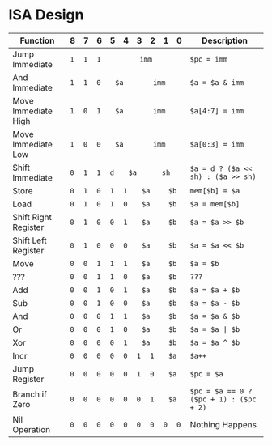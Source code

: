 # ISA Design

<table>
  <thead>
    <tr>
      <th>Function</th>
      <th>8</th>
      <th>7</th>
      <th>6</th>
      <th>5</th>
      <th>4</th>
      <th>3</th>
      <th>2</th>
      <th>1</th>
      <th>0</th>
      <th>Description</th>
    </tr>
  </thead>
  <tbody>
    <tr>
      <td>Jump Immediate</td>
      <td><code>1</code></td>
      <td><code>1</code></td>
      <td><code>1</code></td>
      <td colspan="6" align="center"><code>imm</code></td>
      <td><code>$pc = imm</code></td>
    </tr>
    <tr>
      <td>And Immediate</td>
      <td><code>1</code></td>
      <td><code>1</code></td>
      <td><code>0</code></td>
      <td colspan="2" align="center"><code>$a</code></td>
      <td colspan="4" align="center"><code>imm</code></td>
      <td><code>$a = $a & imm</code></td>
    </tr>
    <tr>
      <td>Move Immediate High</td>
      <td><code>1</code></td>
      <td><code>0</code></td>
      <td><code>1</code></td>
      <td colspan="2" align="center"><code>$a</code></td>
      <td colspan="4" align="center"><code>imm</code></td>
      <td><code>$a[4:7] = imm</code></td>
    </tr>
    <tr>
      <td>Move Immediate Low</td>
      <td><code>1</code></td>
      <td><code>0</code></td>
      <td><code>0</code></td>
      <td colspan="2" align="center"><code>$a</code></td>
      <td colspan="4" align="center"><code>imm</code></td>
      <td><code>$a[0:3] = imm</code></td>
    </tr>
    <tr>
      <td>Shift Immediate</td>
      <td><code>0</code></td>
      <td><code>1</code></td>
      <td><code>1</code></td>
      <td><code>d</code></td>
      <td colspan="2" align="center"><code>$a</code></td>
      <td colspan="3" align="center"><code>sh</code></td>
      <td><code>$a = d ? ($a << sh) : ($a >> sh)</code></td>
    </tr>
    <tr>
      <td>Store</td>
      <td><code>0</code></td>
      <td><code>1</code></td>
      <td><code>0</code></td>
      <td><code>1</code></td>
      <td><code>1</code></td>
      <td colspan="2" align="center"><code>$a</code></td>
      <td colspan="2" align="center"><code>$b</code></td>
      <td><code>mem[$b] = $a</code></td>
    </tr>
    <tr>
      <td>Load</td>
      <td><code>0</code></td>
      <td><code>1</code></td>
      <td><code>0</code></td>
      <td><code>1</code></td>
      <td><code>0</code></td>
      <td colspan="2" align="center"><code>$a</code></td>
      <td colspan="2" align="center"><code>$b</code></td>
      <td><code>$a = mem[$b]</code></td>
    </tr>
    <tr>
      <td>Shift Right Register</td>
      <td><code>0</code></td>
      <td><code>1</code></td>
      <td><code>0</code></td>
      <td><code>0</code></td>
      <td><code>1</code></td>
      <td colspan="2" align="center"><code>$a</code></td>
      <td colspan="2" align="center"><code>$b</code></td>
      <td><code>$a = $a >> $b</code></td>
    </tr>
    <tr>
      <td>Shift Left Register</td>
      <td><code>0</code></td>
      <td><code>1</code></td>
      <td><code>0</code></td>
      <td><code>0</code></td>
      <td><code>0</code></td>
      <td colspan="2" align="center"><code>$a</code></td>
      <td colspan="2" align="center"><code>$b</code></td>
      <td><code>$a = $a << $b</code></td>
    </tr>
    <tr>
      <td>Move</td>
      <td><code>0</code></td>
      <td><code>0</code></td>
      <td><code>1</code></td>
      <td><code>1</code></td>
      <td><code>1</code></td>
      <td colspan="2" align="center"><code>$a</code></td>
      <td colspan="2" align="center"><code>$b</code></td>
      <td><code>$a = $b</code></td>
    </tr>
    <tr>
      <td>???</td>
      <td><code>0</code></td>
      <td><code>0</code></td>
      <td><code>1</code></td>
      <td><code>1</code></td>
      <td><code>0</code></td>
      <td colspan="2" align="center"><code>$a</code></td>
      <td colspan="2" align="center"><code>$b</code></td>
      <td><code>???</code></td>
    </tr>
    <tr>
      <td>Add</td>
      <td><code>0</code></td>
      <td><code>0</code></td>
      <td><code>1</code></td>
      <td><code>0</code></td>
      <td><code>1</code></td>
      <td colspan="2" align="center"><code>$a</code></td>
      <td colspan="2" align="center"><code>$b</code></td>
      <td><code>$a = $a + $b</code></td>
    </tr>
    <tr>
      <td>Sub</td>
      <td><code>0</code></td>
      <td><code>0</code></td>
      <td><code>1</code></td>
      <td><code>0</code></td>
      <td><code>0</code></td>
      <td colspan="2" align="center"><code>$a</code></td>
      <td colspan="2" align="center"><code>$b</code></td>
      <td><code>$a = $a - $b</code></td>
    </tr>
    <tr>
      <td>And</td>
      <td><code>0</code></td>
      <td><code>0</code></td>
      <td><code>0</code></td>
      <td><code>1</code></td>
      <td><code>1</code></td>
      <td colspan="2" align="center"><code>$a</code></td>
      <td colspan="2" align="center"><code>$b</code></td>
      <td><code>$a = $a & $b</code></td>
    </tr>
    <tr>
      <td>Or</td>
      <td><code>0</code></td>
      <td><code>0</code></td>
      <td><code>0</code></td>
      <td><code>1</code></td>
      <td><code>0</code></td>
      <td colspan="2" align="center"><code>$a</code></td>
      <td colspan="2" align="center"><code>$b</code></td>
      <td><code>$a = $a | $b</code></td>
    </tr>
    <tr>
      <td>Xor</td>
      <td><code>0</code></td>
      <td><code>0</code></td>
      <td><code>0</code></td>
      <td><code>0</code></td>
      <td><code>1</code></td>
      <td colspan="2" align="center"><code>$a</code></td>
      <td colspan="2" align="center"><code>$b</code></td>
      <td><code>$a = $a ^ $b</code></td>
    </tr>
    <tr>
      <td>Incr</td>
      <td><code>0</code></td>
      <td><code>0</code></td>
      <td><code>0</code></td>
      <td><code>0</code></td>
      <td><code>0</code></td>
      <td><code>1</code></td>
      <td><code>1</code></td>
      <td colspan="2" align="center"><code>$a</code></td>
      <td><code>$a++</code></td>
    </tr>
    <tr>
      <td>Jump Register</td>
      <td><code>0</code></td>
      <td><code>0</code></td>
      <td><code>0</code></td>
      <td><code>0</code></td>
      <td><code>0</code></td>
      <td><code>1</code></td>
      <td><code>0</code></td>
      <td colspan="2" align="center"><code>$a</code></td>
      <td><code>$pc = $a</code></td>
    </tr>
    <tr>
      <td>Branch if Zero</td>
      <td><code>0</code></td>
      <td><code>0</code></td>
      <td><code>0</code></td>
      <td><code>0</code></td>
      <td><code>0</code></td>
      <td><code>0</code></td>
      <td><code>1</code></td>
      <td colspan="2" align="center"><code>$a</code></td>
      <td><code>$pc = $a == 0 ? ($pc + 1) : ($pc + 2)</code></td>
    </tr>
    <tr>
      <td>Nil Operation</td>
      <td><code>0</code></td>
      <td><code>0</code></td>
      <td><code>0</code></td>
      <td><code>0</code></td>
      <td><code>0</code></td>
      <td><code>0</code></td>
      <td><code>0</code></td>
      <td><code>0</code></td>
      <td><code>0</code></td>
      <td>Nothing Happens</td>
    </tr>
  </tbody>
</table>

<!-- | Function | 1 | 2 | 3 | 4 | 5 | 6 | 7 | 8 | 9 |
|--|--|-|-|-|-|-|-|-|-
| Jump     | `1` | |
| Shift | `0` | `1` | `1` |
| Store | `0` | `1` | `0` | `1` | `1` |
| Load | `0` | `1` | `0` | `1` | `0` |
| Move Hi | `0` | `1` | `0` | `0` | `1` |
| Move Low | `0` | `1` | `0` | `0` | `0` |
| Shift Right Reg  | `0` | `0` | `1` | `1` | `1` |
| Shift Left Reg  | `0` | `0` | `1` | `1` | `0` |
| Add  | `0` | `0` | `1` | `0` | `1` |
| Sub  | `0` | `0` | `1` | `0` | `0` |
| And  | `0` | `0` | `0` | `1` | `1` |
| Or  | `0` | `0` | `0` | `1` | `0` <td colspan="2">\$reg</td><td colspan="2">\$reg</td>
| Xor  | `0` | `0` | `0` | `0` | `1` |
| Incr | `0` | `0` | `0` | `0` | `0` | `1` | `1` |
| ??? | `0` | `0` | `0` | `0` | `0` | `1` | `0` |
| Branch If 0 | `0` | `0` | `0` | `0` | `0` | `0` | `1` |
| Nil  | `0` | `0` | `0` | `0` | `0` | `0` | `0` | `0` | `0` | -->